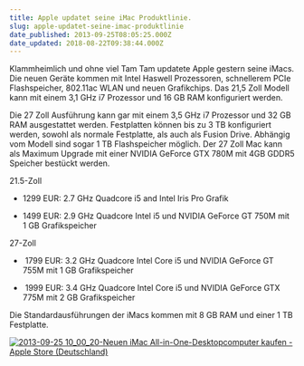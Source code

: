 ```yaml
---
title: Apple updatet seine iMac Produktlinie.
slug: apple-updatet-seine-imac-produktlinie
date_published: 2013-09-25T08:05:25.000Z
date_updated: 2018-08-22T09:38:44.000Z
---
```


Klammheimlich und ohne viel Tam Tam updatete Apple gestern seine iMacs. Die neuen Geräte kommen mit Intel Haswell Prozessoren, schnellerem PCIe Flashspeicher, 802.11ac WLAN und neuen Grafikchips. Das 21,5 Zoll Modell kann mit einem 3,1 GHz i7 Prozessor und 16 GB RAM konfiguriert werden. 

Die 27 Zoll Ausführung kann gar mit einem 3,5 GHz i7 Prozessor und 32 GB RAM ausgestattet werden. Festplatten können bis zu 3 TB konfiguriert werden, sowohl als normale Festplatte, als auch als Fusion Drive. Abhängig vom Modell sind sogar 1 TB Flashspeicher möglich. Der 27 Zoll Mac kann als Maximum Upgrade mit einer NVIDIA GeForce GTX 780M mit 4GB GDDR5 Speicher bestückt werden.

21.5-Zoll

- 1299 EUR: 2.7 GHz Quadcore i5 and Intel Iris Pro Grafik

- 1499 EUR: 2.9 GHz Quadcore Intel i5 und NVIDIA GeForce GT 750M mit 1 GB Grafikspeicher

27-Zoll
-  1799 EUR: 3.2 GHz Quadcore Intel Core i5 und NVIDIA GeForce GT 755M mit 1 GB Grafikspeicher

-  1999 EUR: 3.4 GHz Quadcore Intel Core i5 und NVIDIA GeForce GTX 775M mit 2 GB Grafikspeicher

Die Standardausführungen der iMacs kommen mit 8 GB RAM und einer 1 TB Festplatte.

[![2013-09-25 10_00_20-Neuen iMac All-in-One-Desktopcomputer kaufen - Apple Store (Deutschland)](//picdump.thafaker.de/2013/09/2013-09-25-10_00_20-Neuen-iMac-All-in-One-Desktopcomputer-kaufen-Apple-Store-Deutschland-580x390.png)](__GHOST_URL__/apple-updatet-seine-imac-produktlinie/2013-09-25-10_00_20-neuen-imac-all-in-one-desktopcomputer-kaufen-apple-store-deutschland/)
